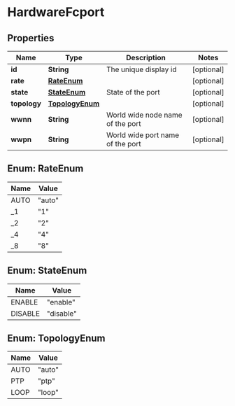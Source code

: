 
# HardwareFcport

## Properties
Name | Type | Description | Notes
------------ | ------------- | ------------- | -------------
**id** | **String** | The unique display id |  [optional]
**rate** | [**RateEnum**](#RateEnum) |  |  [optional]
**state** | [**StateEnum**](#StateEnum) | State of the port |  [optional]
**topology** | [**TopologyEnum**](#TopologyEnum) |  |  [optional]
**wwnn** | **String** | World wide node name of the port |  [optional]
**wwpn** | **String** | World wide port name of the port |  [optional]


<a name="RateEnum"></a>
## Enum: RateEnum
Name | Value
---- | -----
AUTO | &quot;auto&quot;
_1 | &quot;1&quot;
_2 | &quot;2&quot;
_4 | &quot;4&quot;
_8 | &quot;8&quot;


<a name="StateEnum"></a>
## Enum: StateEnum
Name | Value
---- | -----
ENABLE | &quot;enable&quot;
DISABLE | &quot;disable&quot;


<a name="TopologyEnum"></a>
## Enum: TopologyEnum
Name | Value
---- | -----
AUTO | &quot;auto&quot;
PTP | &quot;ptp&quot;
LOOP | &quot;loop&quot;



